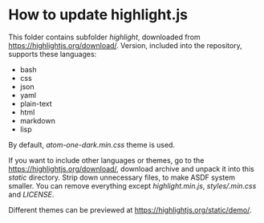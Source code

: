 How to update highlight.js
==========================

This folder contains subfolder *highlight*, downloaded from
https://highlightjs.org/download/. Version, included into
the repository, supports these languages:

* bash
* css
* json
* yaml
* plain-text
* html
* markdown
* lisp

By default, *atom-one-dark.min.css* theme is used.

If you want to include other languages or themes, go to the
https://highlightjs.org/download/, download archive and unpack it
into this *static* directory. Strip down unnecessary files,
to make ASDF system smaller. You can remove everything except
*highlight.min.js*, *styles/<theme>.min.css* and *LICENSE*.

Different themes can be previewed at https://highlightjs.org/static/demo/.
